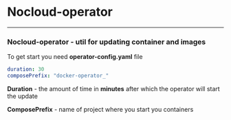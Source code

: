 # Nocloud-operator
___
### Nocloud-operator - util for updating container and images

To get start you need __operator-config.yaml__ file

```yaml
duration: 30
composePrefix: "docker-operator_"
```
__Duration__ - the amount of time in __minutes__ after which the operator will start the update

__ComposePrefix__ - name of project where you start you containers 